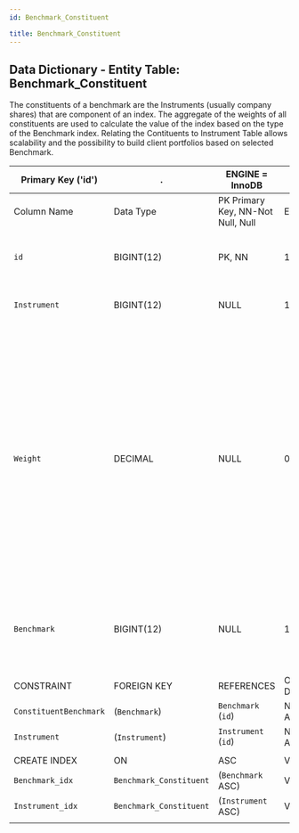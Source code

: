 ```yaml
---
id: Benchmark_Constituent

title: Benchmark_Constituent
---
```


## Data Dictionary - Entity Table: Benchmark_Constituent

The constituents of a benchmark are the Instruments (usually company shares) that are component of an index. 
The aggregate of the weights of all constituents are used to calculate the value of the index based on the type of the Benchmark index. 
Relating the Contituents to Instrument Table allows scalability and the possibility to build client portfolios based on selected Benchmark.

| Primary Key ('id')|.|ENGINE = InnoDB|.|.|
|---|---|---|---|---|
| Column Name| Data Type|PK Primary Key, NN-Not Null, Null|Example|Comment|
|| 
|`id`| BIGINT(12)| PK, NN|1|PrimaryKey-ID, Not Null (auto creates)|
|`Instrument`| BIGINT(12)| NULL|1|Instrument id from Instrument table.|
|`Weight`| DECIMAL |NULL|0.05|Price weighted index as a decimal. Share of the instrument in the respective benchmark. Having instrument return and weight, benchmark return could be calculated and  then further compared with client portfolio return.|
|`Benchmark`| BIGINT(12)| NULL|1| Benchmark id of the respective Benchmark to which the Constituents belong.|
||
|CONSTRAINT|FOREIGN KEY|REFERENCES |ON DELETE|ON UPDATE|
|`ConstituentBenchmark`|(`Benchmark`)|`Benchmark` (`id`)|NO ACTION| NO ACTION|
|`Instrument`|(`Instrument`)|`Instrument` (`id`)|NO ACTION| NO ACTION|
||
|CREATE INDEX|ON|ASC|VISIBLE|.|
|`Benchmark_idx`|`Benchmark_Constituent`|(`Benchmark` ASC)| VISIBLE;|.|
|`Instrument_idx`|`Benchmark_Constituent`|(`Instrument` ASC)| VISIBLE;|.|
||
